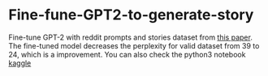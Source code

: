 # Fine-fune-GPT2-to-generate-story
Fine-tune GPT-2 with reddit prompts and stories dataset from  [this paper](https://arxiv.org/abs/1805.04833). The fine-tuned model decreases the perplexity for valid dataset from 39 to 24, which is a improvement. You can also check the python3 notebook [kaggle](https://www.kaggle.com/emily2008/fine-tune-gpt-2-to-generate-stories)
